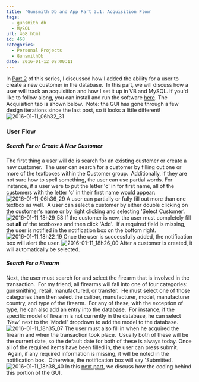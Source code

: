 ```yaml
---
title: 'Gunsmith Db and App Part 3.1: Acquisition Flow'
tags:
  - gunsmith db
  - MySQL
url: 468.html
id: 468
categories:
  - Personal Projects
  - GunsmithDb
date: 2016-01-12 08:00:11
---
```


In [Part 2](/gunsmith-db-and-app-part-2-adding-customers/) of this series, I discussed how I added the ability for a user to create a new customer in the database.  In this part, we will discuss how a user will track an acquisition and how I set it up in VB and MySQL. If you'd like to follow along, you can install and run the software [here](/wp-content/uploads/2016/01/publish-2.htm). The Acquisition tab is shown below.  Note: the GUI has gone through a few design iterations since the last post, so it looks a little different! ![2016-01-11_06h32_31](/wp-content/uploads/2016/01/2016-01-11_06h32_31.png)

### User Flow

##### Search For or Create A New Customer

The first thing a user will do is search for an existing customer or create a new customer.  The user can search for a customer by filling out one or more of the textboxes within the Customer group.  Additionally, if they are not sure how to spell something, the user can use partial words. For instance, if a user were to put the letter 'c' in for first name, all of the customers with the letter 'c' in their first name would appear: ![2016-01-11_06h36_29](/wp-content/uploads/2016/01/2016-01-11_06h36_29.png) A user can partially or fully fill out more than one textbox as well.  A user can select a customer by either double clicking on the customer's name or by right clicking and selecting 'Select Customer'. ![2016-01-11_18h29_58](/wp-content/uploads/2016/01/2016-01-11_18h29_58.png) If the customer is new, the user must completely fill out **all** of the textboxes and then click 'Add'.  If a required field is missing, the user is notified in the notification box on the bottom right. ![2016-01-11_18h22_19](/wp-content/uploads/2016/01/2016-01-11_18h22_19.png) Once the user is successfully added, the notification box will alert the user. ![2016-01-11_18h26_00](/wp-content/uploads/2016/01/2016-01-11_18h26_00.png) After a customer is created, it will automatically be selected.

##### Search For a Firearm

Next, the user must search for and select the firearm that is involved in the transaction.  For my friend, all firearms will fall into one of four categories: gunsmithing, retail, manufactured, or transfer.  He must select one of those categories then then select the caliber, manufacturer, model, manufacturer country, and type of the firearm.  For any of these, with the exception of type, he can also add an entry into the database.  For instance, if the specific model of firearm is not currently in the database, he can select 'New' next to the 'Model' dropdown to add the model to the database. ![2016-01-11_18h35_07](/wp-content/uploads/2016/01/2016-01-11_18h35_07.png) The user must also fill in when he acquired the firearm and when the transaction took place.  Usually both of these will be the current date, so the default date for both of these is always today. Once all of the required items have been filled in, the user can press submit.  Again, if any required information is missing, it will be noted in the notification box.  Otherwise, the notification box will say 'Submitted'.![2016-01-11_18h38_40](/wp-content/uploads/2016/01/2016-01-11_18h38_40.png) In this [next part](/gunsmith-db-and-app-part-3-2-acquisition-code/), we discuss how the coding behind this portion of the GUI.